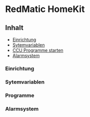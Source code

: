 # RedMatic HomeKit

## Inhalt

* [Einrichtung](#einrichtung)
* [Sytemvariablen](#systemvariablen)
* [CCU Programme starten](#programme)
* [Alarmsystem](#alarmsystem)

### Einrichtung


### Sytemvariablen

### Programme

### Alarmsystem

